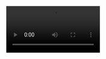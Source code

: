 <video controls width="250">
    <source src="./record/video.mp4"
            type="video/mp4">
</video>